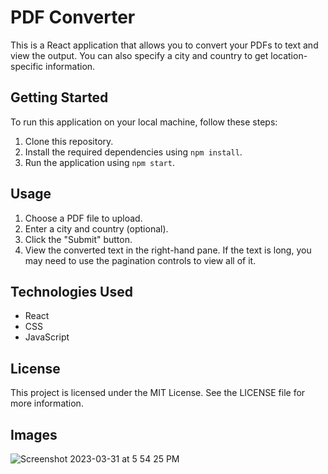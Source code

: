 # PDF Converter

This is a React application that allows you to convert your PDFs to text and view the output. You can also specify a city and country to get location-specific information.

## Getting Started

To run this application on your local machine, follow these steps:

1. Clone this repository.
2. Install the required dependencies using `npm install`.
3. Run the application using `npm start`.

## Usage

1. Choose a PDF file to upload.
2. Enter a city and country (optional).
3. Click the "Submit" button.
4. View the converted text in the right-hand pane. If the text is long, you may need to use the pagination controls to view all of it.

## Technologies Used

- React
- CSS
- JavaScript

## License

This project is licensed under the MIT License. See the LICENSE file for more information.

## Images
![Screenshot 2023-03-31 at 5 54 25 PM](https://user-images.githubusercontent.com/35868598/229119267-c8a920ed-2374-4a69-95a5-dd8cea7c5e1a.png)
